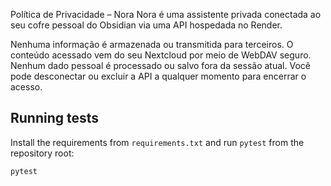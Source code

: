 Política de Privacidade – Nora
Nora é uma assistente privada conectada ao seu cofre pessoal do Obsidian via uma API hospedada no Render.

Nenhuma informação é armazenada ou transmitida para terceiros.
O conteúdo acessado vem do seu Nextcloud por meio de WebDAV seguro.
Nenhum dado pessoal é processado ou salvo fora da sessão atual.
Você pode desconectar ou excluir a API a qualquer momento para encerrar o acesso.

## Running tests

Install the requirements from `requirements.txt` and run `pytest` from the repository root:

```bash
pytest
```
